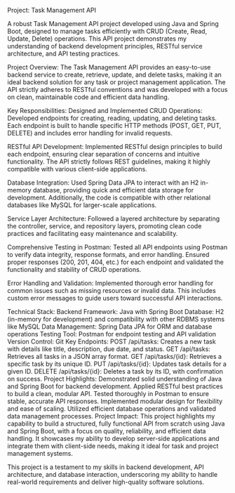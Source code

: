 Project: Task Management API

A robust Task Management API project developed using Java and Spring Boot, designed to manage tasks efficiently with CRUD (Create, Read, Update, Delete) operations. This API project demonstrates my understanding of backend development principles, RESTful service architecture, and API testing practices.

Project Overview:
The Task Management API provides an easy-to-use backend service to create, retrieve, update, and delete tasks, making it an ideal backend solution for any task or project management application. The API strictly adheres to RESTful conventions and was developed with a focus on clean, maintainable code and efficient data handling.

Key Responsibilities:
Designed and Implemented CRUD Operations: Developed endpoints for creating, reading, updating, and deleting tasks. Each endpoint is built to handle specific HTTP methods (POST, GET, PUT, DELETE) and includes error handling for invalid requests.

RESTful API Development: Implemented RESTful design principles to build each endpoint, ensuring clear separation of concerns and intuitive functionality. The API strictly follows REST guidelines, making it highly compatible with various client-side applications.

Database Integration: Used Spring Data JPA to interact with an H2 in-memory database, providing quick and efficient data storage for development. Additionally, the code is compatible with other relational databases like MySQL for larger-scale applications.

Service Layer Architecture: Followed a layered architecture by separating the controller, service, and repository layers, promoting clean code practices and facilitating easy maintenance and scalability.

Comprehensive Testing in Postman: Tested all API endpoints using Postman to verify data integrity, response formats, and error handling. Ensured proper responses (200, 201, 404, etc.) for each endpoint and validated the functionality and stability of CRUD operations.

Error Handling and Validation: Implemented thorough error handling for common issues such as missing resources or invalid data. This includes custom error messages to guide users toward successful API interactions.

Technical Stack:
Backend Framework: Java with Spring Boot
Database: H2 (in-memory for development) and compatibility with other RDBMS systems like MySQL
Data Management: Spring Data JPA for ORM and database operations
Testing Tool: Postman for endpoint testing and API validation
Version Control: Git
Key Endpoints:
POST /api/tasks: Creates a new task with details like title, description, due date, and status.
GET /api/tasks: Retrieves all tasks in a JSON array format.
GET /api/tasks/{id}: Retrieves a specific task by its unique ID.
PUT /api/tasks/{id}: Updates task details for a given ID.
DELETE /api/tasks/{id}: Deletes a task by its ID, with confirmation on success.
Project Highlights:
Demonstrated solid understanding of Java and Spring Boot for backend development.
Applied RESTful best practices to build a clean, modular API.
Tested thoroughly in Postman to ensure stable, accurate API responses.
Implemented modular design for flexibility and ease of scaling.
Utilized efficient database operations and validated data management processes.
Project Impact:
This project highlights my capability to build a structured, fully functional API from scratch using Java and Spring Boot, with a focus on quality, reliability, and efficient data handling. It showcases my ability to develop server-side applications and integrate them with client-side needs, making it ideal for task and project management systems.

This project is a testament to my skills in backend development, API architecture, and database interaction, underscoring my ability to handle real-world requirements and deliver high-quality software solutions.
